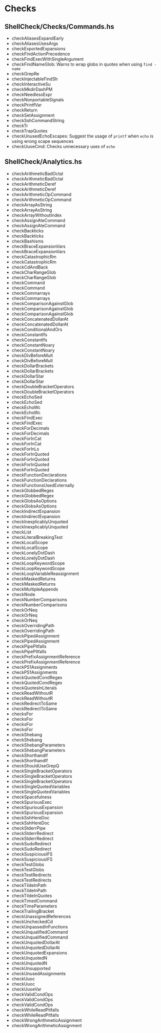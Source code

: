 # Checks

## ShellCheck/Checks/Commands.hs
- checkAliasesExpandEarly
- checkAliasesUsesArgs
- checkExportedExpansions
- checkFindActionPrecedence
- checkFindExecWithSingleArgument
- checkFindNameGlob: Warns to wrap globs in quotes when using `find -name`
- checkGrepRe
- checkInjectableFindSh
- checkInteractiveSu
- checkMkdirDashPM
- checkNeedlessExpr
- checkNonportableSignals
- checkPrintfVar
- checkReturn
- checkSetAssignment
- checkSshCommandString
- checkTr
- checkTrapQuotes
- checkUnusedEchoEscapes: Suggest the usage of `printf` when `echo` is using wrong scape sequences
- checkUuoeCmd: Checks unnecessary uses of `echo`

## ShellCheck/Analytics.hs
- checkArithmeticBadOctal
- checkArithmeticBadOctal
- checkArithmeticDeref
- checkArithmeticDeref
- checkArithmeticOpCommand
- checkArithmeticOpCommand
- checkArrayAsString
- checkArrayAsString
- checkArrayWithoutIndex
- checkAssignAteCommand
- checkAssignAteCommand
- checkBackticks
- checkBackticks
- checkBashisms
- checkBraceExpansionVars
- checkBraceExpansionVars
- checkCatastrophicRm
- checkCatastrophicRm
- checkCdAndBack
- checkCharRangeGlob
- checkCharRangeGlob
- checkCommand
- checkCommand
- checkCommarrays
- checkCommarrays
- checkComparisonAgainstGlob
- checkComparisonAgainstGlob
- checkComparisonAgainstGlob
- checkConcatenatedDollarAt
- checkConcatenatedDollarAt
- checkConditionalAndOrs
- checkConstantIfs
- checkConstantIfs
- checkConstantNoary
- checkConstantNoary
- checkDivBeforeMult
- checkDivBeforeMult
- checkDollarBrackets
- checkDollarBrackets
- checkDollarStar
- checkDollarStar
- checkDoubleBracketOperators
- checkDoubleBracketOperators
- checkEchoSed
- checkEchoSed
- checkEchoWc
- checkEchoWc
- checkFindExec
- checkFindExec
- checkForDecimals
- checkForDecimals
- checkForInCat
- checkForInCat
- checkForInLs
- checkForInQuoted
- checkForInQuoted
- checkForInQuoted
- checkForInQuoted
- checkFunctionDeclarations
- checkFunctionDeclarations
- checkFunctionsUsedExternally
- checkGlobbedRegex
- checkGlobbedRegex
- checkGlobsAsOptions
- checkGlobsAsOptions
- checkIndirectExpansion
- checkIndirectExpansion
- checkInexplicablyUnquoted
- checkInexplicablyUnquoted
- checkList
- checkLiteralBreakingTest
- checkLocalScope
- checkLocalScope
- checkLonelyDotDash
- checkLonelyDotDash
- checkLoopKeywordScope
- checkLoopKeywordScope
- checkLoopVariableReassignment
- checkMaskedReturns
- checkMaskedReturns
- checkMultipleAppends
- checkNode
- checkNumberComparisons
- checkNumberComparisons
- checkOrNeq
- checkOrNeq
- checkOrNeq
- checkOverridingPath
- checkOverridingPath
- checkPipedAssignment
- checkPipedAssignment
- checkPipePitfalls
- checkPipePitfalls
- checkPrefixAssignmentReference
- checkPrefixAssignmentReference
- checkPS1Assignments
- checkPS1Assignments
- checkQuotedCondRegex
- checkQuotedCondRegex
- checkQuotesInLiterals
- checkReadWithoutR
- checkReadWithoutR
- checkRedirectToSame
- checkRedirectToSame
- checksFor
- checksFor
- checksFor
- checksFor
- checkShebang
- checkShebang
- checkShebangParameters
- checkShebangParameters
- checkShorthandIf
- checkShorthandIf
- checkShouldUseGrepQ
- checkSingleBracketOperators
- checkSingleBracketOperators
- checkSingleBracketOperators
- checkSingleQuotedVariables
- checkSingleQuotedVariables
- checkSpacefulness
- checkSpuriousExec
- checkSpuriousExpansion
- checkSpuriousExpansion
- checkSshHereDoc
- checkSshHereDoc
- checkStderrPipe
- checkStderrRedirect
- checkStderrRedirect
- checkSudoRedirect
- checkSudoRedirect
- checkSuspiciousIFS
- checkSuspiciousIFS
- checkTestGlobs
- checkTestGlobs
- checkTestRedirects
- checkTestRedirects
- checkTildeInPath
- checkTildeInPath
- checkTildeInQuotes
- checkTimedCommand
- checkTimeParameters
- checkTrailingBracket
- checkUnassignedReferences
- checkUncheckedCd
- checkUnpassedInFunctions
- checkUnqualifiedCommand
- checkUnqualifiedCommand
- checkUnquotedDollarAt
- checkUnquotedDollarAt
- checkUnquotedExpansions
- checkUnquotedN
- checkUnquotedN
- checkUnsupported
- checkUnusedAssignments
- checkUuoc
- checkUuoc
- checkUuoeVar
- checkValidCondOps
- checkValidCondOps
- checkValidCondOps
- checkWhileReadPitfalls
- checkWhileReadPitfalls
- checkWrongArithmeticAssignment
- checkWrongArithmeticAssignment
